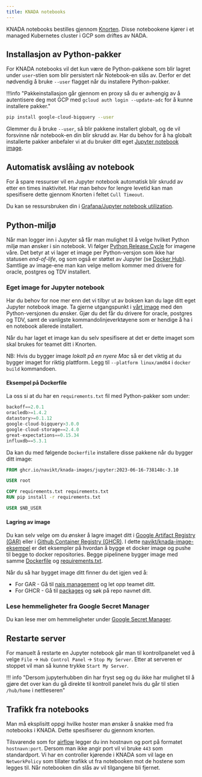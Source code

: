 ```yaml
---
title: KNADA notebooks
---
```


KNADA notebooks bestilles gjennom [Knorten](https://knorten.knada.io).
Disse notebookene kjører i et managed Kubernetes cluster i GCP som driftes av NADA.

## Installasjon av Python-pakker
For KNADA notebooks vil det kun være de Python-pakkene som blir lagret under `user`-stien som blir persistert når Notebook-en slås av.
Derfor er det nødvendig å bruke `--user` flagget når du installere Python-pakker.

!!!info "Pakkeinstallasjon går gjennom en proxy så du er avhengig av å autentisere deg mot GCP med `gcloud auth login --update-adc` for å kunne installere pakker."

```bash
pip install google-cloud-bigquery --user
```

Glemmer du å bruke `--user`, så blir pakkene installert globalt, og de vil forsvinne når notebook-en din blir skrudd av.
Har du behov for å ha globalt installerte pakker anbefaler vi at du bruker ditt eget [Jupyter notebook image](#eget-image-for-jupyter-notebook).

## Automatisk avslåing av notebook
For å spare ressurser vil en Jupyter notebook automatisk blir skrudd av etter en times inaktivitet.
Har man behov for lengre levetid kan man spesifisere dette gjennom Knorten i feltet `Cull Timeout`.

Du kan se ressursbruken din i [Grafana/Jupyter notebook utilization](https://grafana.nav.cloud.nais.io/d/f4c9d285-f3a7-47a7-b0db-df4f0073853d/jupyter-notebook-utilization).

## Python-miljø
Når man logger inn i Jupyter så får man mulighet til å velge hvilket Python miljø man ønsker i sin notebook.
Vi følger [Python Release Cycle](https://devguide.python.org/versions/) for imagene våre.
Det betyr at vi lager et image per Python-versjon som ikke har statusen _end-of-life_, og som også er støttet av Jupyter (se [Docker Hub](https://hub.docker.com/r/jupyter/base-notebook/tags)).
Samtlige av image-ene man kan velge mellom kommer med drivere for oracle, postgres og TDV installert.

### Eget image for Jupyter notebook
Har du behov for noe mer enn det vi tilbyr ut av boksen kan du lage ditt eget Jupyter notebook image.
Ta gjerne utgangspunkt i [vårt image](https://github.com/navikt/knada-images/pkgs/container/knada-images%2Fjupyter) med den Python-versjonen du ønsker.
Gjør du det får du drivere for oracle, postgres og TDV, samt de vanligste kommandolinjeverktøyene som er hendige å ha i en notebook allerede installert.

Når du har laget et image kan du selv spesifisere at det er dette imaget som skal brukes for teamet ditt i Knorten.

NB: Hvis du bygger image *lokalt på en nyere Mac* så er det viktig at du bygger imaget for riktig plattform.
Legg til `--platform linux/amd64` i `docker build` kommandoen.

#### Eksempel på Dockerfile
La oss si at du har en `requirements.txt` fil med Python-pakker som under:

```python
backoff==2.0.1
oracledb>=1.4.2
datastory>=0.1.12
google-cloud-bigquery>3.0.0
google-cloud-storage==2.4.0
great-expectations==0.15.34
influxdb==5.3.1
```

Da kan du med følgende `Dockerfile` installere disse pakkene når du bygger ditt image:

```dockerfile
FROM ghcr.io/navikt/knada-images/jupyter:2023-06-16-738148c-3.10

USER root

COPY requirements.txt requirements.txt
RUN pip install -r requirements.txt

USER $NB_USER
```

#### Lagring av image
Du kan selv velge om du ønsker å lagre imaget ditt i [Google Artifact Registry (GAR)](https://cloud.google.com/artifact-registry/docs/docker/pushing-and-pulling) eller i [Github Container Registry (GHCR)](https://docs.github.com/en/packages/working-with-a-github-packages-registry/working-with-the-container-registry).
I dette [navikt/knada-image-eksempel](https://github.com/navikt/knada-image-eksempel) er det eksempler på hvordan å bygge et docker image og pushe til begge to docker repositories. 
Begge pipelinene bygger image med samme [Dockerfile](https://github.com/navikt/knada-image-eksempel/blob/main/Dockerfile) og [requirements.txt](https://github.com/navikt/knada-image-eksempel/blob/main/requirements.txt).

Når du så har bygget image ditt finner du det igjen ved å:

- For GAR - Gå til [nais management](https://console.cloud.google.com/artifacts/browse/nais-management-233d) og let opp teamet ditt.
- For GHCR - Gå til [packages](https://github.com/orgs/navikt/packages) og søk på repo navnet ditt.

### Lese hemmeligheter fra Google Secret Manager

Du kan lese mer om hemmeligheter under [Google Secret Manager](../google-secret-manager.md).

## Restarte server
For manuelt å restarte en Jupyter notebook går man til kontrollpanelet ved å velge `File` -> `Hub Control Panel` -> `Stop My Server`. Etter at serveren er stoppet vil man så kunne trykke `Start My Server`.

!!! info "Dersom jupyterhubben din har fryst seg og du ikke har mulighet til å gjøre det over kan du gå direkte til kontroll panelet hvis du går til stien `/hub/home` i nettleseren"

## Trafikk fra notebooks
Man må eksplisitt oppgi hvilke hoster man ønsker å snakke med fra notebooks i KNADA. Dette spesifiserer du gjennom knorten.

Tilsvarende som for [airflow](../../airflow/knada-airflow/#trafikk-ut-fra-airflow) legger du inn hostnavn og port på formatet `hostnavn:port`. Dersom man ikke angir port vil vi bruke `443` som standardport.
Vi har en controller kjørende i KNADA som vil lage en `NetworkPolicy` som tillater trafikk ut fra notebooken mot de hostene som legges til.
Når notebooken din slås av vil tilgangene bli fjernet.
